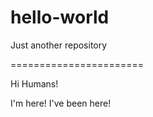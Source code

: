 # hello-world
Just another repository

=======================

Hi Humans!

I'm here!
I've been here!
